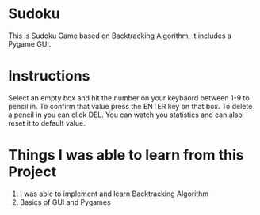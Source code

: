 # Sudoku
This is Sudoku Game based on Backtracking Algorithm, it includes a Pygame GUI.

# Instructions
Select an empty box and hit the number on your keybaord between 1-9 to pencil in. To confirm that value press the ENTER key on that box. To delete a pencil in you can click DEL. You can watch you statistics and can also reset it to default value.

# Things I was able to learn from this Project
1) I was able to implement and learn Backtracking Algorithm
2) Basics of GUI and Pygames
